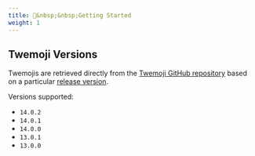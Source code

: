 ```yaml
---
title: 🔑&nbsp;&nbsp;Getting Started
weight: 1
---
```


## Twemoji Versions

Twemojis are retrieved directly from the [Twemoji GitHub repository](https://github.com/twitter/twemoji) based on a particular [release version](https://github.com/twitter/twemoji/releases).

Versions supported:

- `14.0.2`
- `14.0.1`
- `14.0.0`
- `13.0.1`
- `13.0.0`
